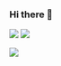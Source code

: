### Hi there 👋

<img src="https://img.shields.io/badge/java-green?style=for-the-badge&logoColor=232F3E"/>&nbsp;<img src="https://img.shields.io/badge/amazonaws-black?style=for-the-badge&logo=amazonaws&logoColor=white"/>

<img src="https://img.shields.io/badge/Python-3776AB?style=for-the-badge&logo=python&logoColor=3776AB"/>



<!--
**ARProxy/ARProxy** is a ✨ _special_ ✨ repository because its `README.md` (this file) appears on your GitHub profile.

Here are some ideas to get you started:

- 🔭 I’m currently working on ...
- 🌱 I’m currently learning ...
- 👯 I’m looking to collaborate on ...
- 🤔 I’m looking for help with ...
- 💬 Ask me about ...
- 📫 How to reach me: ...
- 😄 Pronouns: ...
- ⚡ Fun fact: ...
-->
